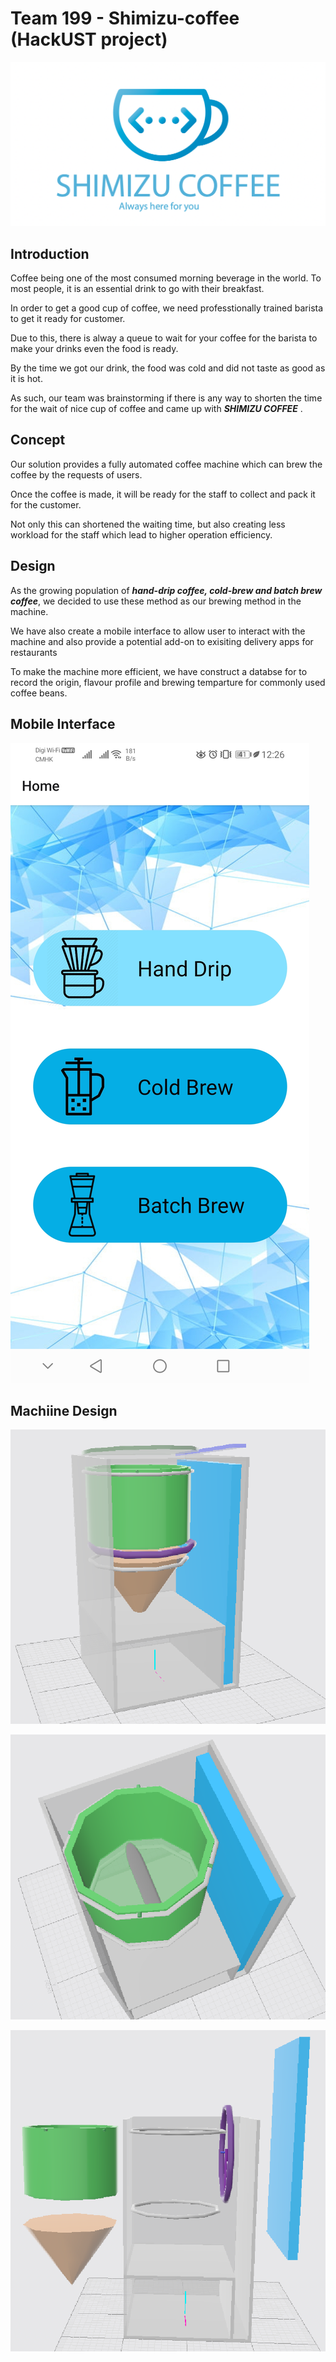 # Team 199 - Shimizu-coffee (HackUST project) 

![GitHub Logo](/image/Logo.png)

## Introduction 

Coffee being one of the most consumed morning beverage in the world. To most people, it is an essential drink to go with their breakfast. 

In order to get a good cup of coffee, we need professtionally trained barista to get it ready for customer.

Due to this, there is alway a queue to wait for your coffee for the barista to make your drinks even the food is ready. 

By the time we got our drink, the food was cold and did not taste as good as it is hot.

As such, our team was brainstorming if there is any way to shorten the time for the wait of nice cup of coffee and came up with ***SHIMIZU COFFEE*** .


## Concept 

Our solution provides a fully automated coffee machine which can brew the coffee by the requests of users. 

Once the coffee is made, it will be ready for the staff to collect and pack it for the customer. 

Not only this can shortened the waiting time, but also creating less workload for the staff which lead to higher operation efficiency. 


## Design 

As the growing population of ***hand-drip coffee, cold-brew and batch brew coffee***, we decided to use these method as our brewing method in the machine. 

We have also create a mobile interface to allow user to interact with the machine and also provide a potential add-on to exisiting delivery apps for restaurants 

To make the machine more efficient, we have construct a databse for to record the origin, flavour profile and brewing temparture for commonly used coffee beans. 


## Mobile Interface 

![GitHub Logo](/image/phoneapp.jpg)

## Machiine Design 
![GitHub Logo](/image/machine1.png)

![GitHub Logo](/image/machine2.png)

![GitHub Logo](/image/machine3.png)
